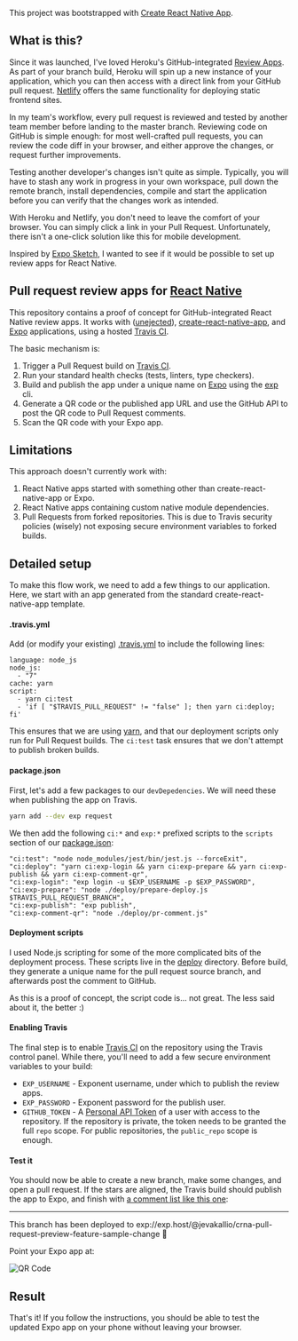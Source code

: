 This project was bootstrapped with [Create React Native App](https://github.com/react-community/create-react-native-app).

## What is this?

Since it was launched, I've loved Heroku's GitHub-integrated [Review Apps](https://devcenter.heroku.com/articles/github-integration-review-apps). As part of your branch build, Heroku will spin up a new instance of your application, which you can then access with a direct link from your GitHub pull request. [Netlify](https://www.netlify.com/) offers the same functionality for deploying static frontend sites.

In my team's workflow, every pull request is reviewed and tested by another team member before landing to the master branch. Reviewing code on GitHub is simple enough: for most well-crafted pull requests, you can review the code diff in your browser, and either approve the changes, or request further improvements.

Testing another developer's changes isn't quite as simple. Typically, you will have to stash any work in progress in your own workspace, pull down the remote branch, install dependencies, compile and start the application before you can verify that the changes work as intended.

With Heroku and Netlify, you don't need to leave the comfort of your browser. You can simply click a link in your Pull Request. Unfortunately, there isn't a one-click solution like this for mobile development.

Inspired by [Expo Sketch](https://sketch.expo.io/), I wanted to see if it would be possible to set up review apps for React Native.

## Pull request review apps for [React Native](https://facebook.github.io/react-native/)

This repository contains a proof of concept for GitHub-integrated React Native review apps. It works with ([unejected](https://github.com/react-community/create-react-native-app/blob/master/EJECTING.md)), [create-react-native-app](https://github.com/react-community/create-react-native-app), and [Expo](https://expo.io/) applications, using a hosted [Travis CI](https://travis-ci.org/).

The basic mechanism is:
1. Trigger a Pull Request build on [Travis CI](https://travis-ci.org/).
2. Run your standard health checks (tests, linters, type checkers).
3. Build and publish the app under a unique name on [Expo](https://expo.io/) using the [exp](https://docs.expo.io/versions/v15.0.0/guides/exp-cli.html) cli.
4. Generate a QR code or the published app URL and use the GitHub API to post the QR code to Pull Request comments.
5. Scan the QR code with your Expo app.

## Limitations

This approach doesn't currently work with:
1. React Native apps started with something other than create-react-native-app or Expo.
2. React Native apps containing custom native module dependencies.
3. Pull Requests from forked repositories. This is due to Travis security policies (wisely) not exposing secure environment variables to forked builds.

## Detailed setup

To make this flow work, we need to add a few things to our application. Here, we start with an app generated from the standard create-react-native-app template.

#### .travis.yml

Add (or modify your existing) [.travis.yml](.travis.yml) to include the following lines:

```
language: node_js
node_js:
  - "7"
cache: yarn
script:
  - yarn ci:test
  - 'if [ "$TRAVIS_PULL_REQUEST" != "false" ]; then yarn ci:deploy; fi'

```

This ensures that we are using [yarn](https://yarnpkg.com), and that our deployment scripts only run for Pull Request builds. The `ci:test` task ensures that we don't attempt to publish broken builds.

#### package.json

First, let's add a few packages to our `devDepedencies`. We will need these when publishing the app on Travis.
```sh
yarn add --dev exp request
```

We then add the following `ci:*` and `exp:*` prefixed scripts to the `scripts` section of our [package.json](package.json):
```
"ci:test": "node node_modules/jest/bin/jest.js --forceExit",
"ci:deploy": "yarn ci:exp-login && yarn ci:exp-prepare && yarn ci:exp-publish && yarn ci:exp-comment-qr",
"ci:exp-login": "exp login -u $EXP_USERNAME -p $EXP_PASSWORD",
"ci:exp-prepare": "node ./deploy/prepare-deploy.js $TRAVIS_PULL_REQUEST_BRANCH",
"ci:exp-publish": "exp publish",
"ci:exp-comment-qr": "node ./deploy/pr-comment.js"
```

#### Deployment scripts

I used Node.js scripting for some of the more complicated bits of the deployment process. These scripts live in the [deploy](deploy/) directory. Before build, they generate a unique name for the pull request source branch, and afterwards post the comment to GitHub.

As this is a proof of concept, the script code is... not great. The less said about it, the better :)

#### Enabling Travis

The final step is to enable [Travis CI](https://travis-ci.org/) on the repository using the Travis control panel. While there, you'll need to add a few secure environment variables to your build:
 - `EXP_USERNAME` - Exponent username, under which to publish the review apps.
 - `EXP_PASSWORD` - Exponent password for the publish user.
 - `GITHUB_TOKEN` - A [Personal API Token](https://github.com/blog/1509-personal-api-tokens) of a user with access to the repository. If the repository is private, the token needs to be granted the full `repo` scope. For public repositories, the `public_repo` scope is enough.

#### Test it

You should now be able to create a new branch, make some changes, and open a pull request. If the stars are aligned, the Travis build should publish the app to Expo, and finish with [a comment list like this one](https://github.com/jevakallio/crna-pull-request-preview/pull/2#issuecomment-287372812):

---

This branch has been deployed to exp://exp.host/@jevakallio/crna-pull-request-preview-feature-sample-change :rocket:

Point your Expo app at:

![QR Code](https://api.qrserver.com/v1/create-qr-code/?size=300x300&data=exp://exp.host/@jevakallio/crna-pull-request-preview-feature-sample-change)

## Result

That's it! If you follow the instructions, you should be able to test the updated Expo app on your phone without leaving your browser.
